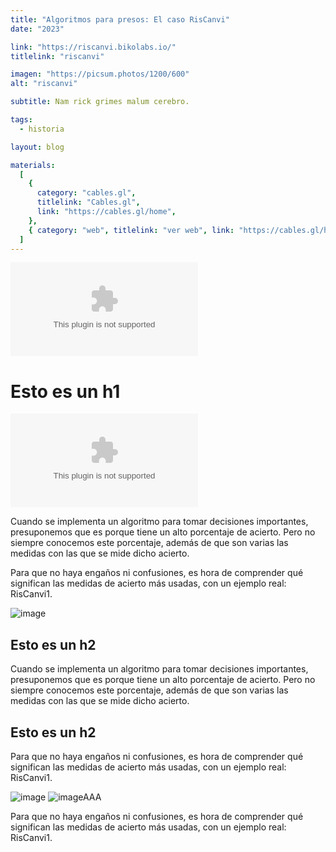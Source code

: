 ```yaml
---
title: "Algoritmos para presos: El caso RisCanvi"
date: "2023"

link: "https://riscanvi.bikolabs.io/"
titlelink: "riscanvi"

imagen: "https://picsum.photos/1200/600"
alt: "riscanvi"

subtitle: Nam rick grimes malum cerebro.

tags:
  - historia

layout: blog

materials:
  [
    {
      category: "cables.gl",
      titlelink: "Cables.gl",
      link: "https://cables.gl/home",
    },
    { category: "web", titlelink: "ver web", link: "https://cables.gl/home" },
  ]
---
```


<script>
  import Link from "$lib/components/Link/link.svelte";
  import ArrowLink from "$lib/icons/ArrowLink.svelte";
  import Image from "$lib/image/Image.svelte";
  import ImageRow from "$lib/layout/ImageRow/ImageRow.svelte";
  import Embed from "$lib/components/Embed/Embed.svelte";
</script>

<Embed type="youtube" src="https://www.youtube.com/watch?v=F_WC4UxStvs" styles="mt-20" />

# Esto es un h1

<Embed type="cables" src="https://cables.gl/view/641d61206396c9c47b388a2e" styles="mt-30" />

Cuando se implementa un algoritmo para tomar decisiones importantes, presuponemos que es porque tiene un alto porcentaje de acierto. Pero no siempre conocemos este porcentaje, además de que son varias las medidas con las que se mide dicho acierto.

Para que no haya engaños ni confusiones, es hora de comprender qué significan las medidas de acierto más usadas, con un ejemplo real: RisCanvi1.

<Image src="https://picsum.photos/600/600" alt="image" styles="my-5" caption='esto es un pie de foto en el top' captionposition="top" />

## Esto es un h2

Cuando se implementa un algoritmo para tomar decisiones importantes, presuponemos que es porque tiene un alto porcentaje de acierto. Pero no siempre conocemos este porcentaje, además de que son varias las medidas con las que se mide dicho acierto.

## Esto es un h2

Para que no haya engaños ni confusiones, es hora de comprender qué significan las medidas de acierto más usadas, con un ejemplo real: RisCanvi1.

<Image src="https://picsum.photos/1200/500" alt="image" styles="border" />

<Image src="https://picsum.photos/500/500" alt="imageAAA" position="right"/>

Para que no haya engaños ni confusiones, es hora de comprender qué significan las medidas de acierto más usadas, con un ejemplo real: RisCanvi1.

<ImageRow src="https://picsum.photos/300/300" alt="image" lastsrc="https://picsum.photos/300/300" lastalt="image2" />
